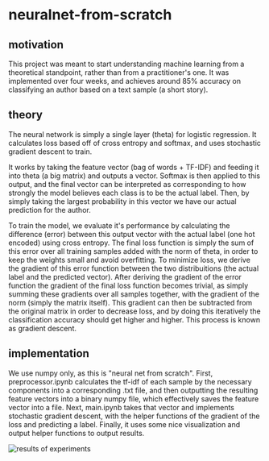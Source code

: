 # neuralnet-from-scratch

## motivation
This project was meant to start understanding machine learning from a theoretical standpoint, rather than from a practitioner's one. It was implemented over four weeks, and achieves around 85% accuracy on classifying an author based on a text sample (a short story).

## theory

The neural network is simply a single layer (theta) for logistic regression. It calculates loss based off of cross entropy and softmax, and uses stochastic gradient descent to train.  

It works by taking the feature vector (bag of words + TF-IDF) and feeding it into theta (a big matrix) and outputs a vector. Softmax is then applied to this output, and the final vector can be interpreted as corresponding to how strongly the model believes each class is to be the actual label. Then, by simply taking the largest probability in this vector we have our actual prediction for the author.

To train the model, we evaluate it's performance by calculating the difference (error) between this output vector with the actual label (one hot encoded) using cross entropy. The final loss function is simply the sum of this error over all training samples added with the norm of theta, in order to keep the weights small and avoid overfitting. To minimize loss, we derive the gradient of this error function between the two distribuitions (the actual label and the predicted vector). After deriving the gradient of the error function the gradient of the final loss function becomes trivial, as simply summing these gradients over all samples together, with the gradient of the norm (simply the matrix itself). This gradient can then be subtracted from the original matrix in order to decrease loss, and by doing this iteratively the classification accuracy should get higher and higher. This process is known as gradient descent. 

## implementation 

We use numpy only, as this is "neural net from scratch". First, preprocessor.ipynb calculates the tf-idf of each sample by the  necessary components into a corresponding .txt file, and then outputting the resulting feature vectors into a binary numpy file, which effectively saves the feature vector into a file. Next, main.ipynb takes that vector and implements stochastic gradient descent, with the helper functions of the gradient of the loss and predicting a label. Finally, it uses some nice visualization and output helper functions to output results.



![results of experiments](https://i.imgur.com/W2ptpSa.png "Results of this project")
